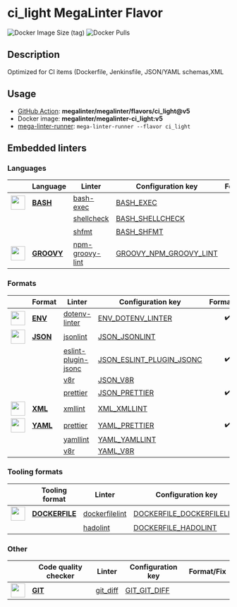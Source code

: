 # ci_light MegaLinter Flavor

![Docker Image Size (tag)](https://img.shields.io/docker/image-size/megalinter/megalinter-ci_light/v5)
![Docker Pulls](https://img.shields.io/docker/pulls/megalinter/megalinter-ci_light)

## Description

Optimized for CI items (Dockerfile, Jenkinsfile, JSON/YAML schemas,XML

## Usage

- [GitHub Action](https://megalinter.github.io/installation/#github-action): **megalinter/megalinter/flavors/ci_light@v5**
- Docker image: **megalinter/megalinter-ci_light:v5**
- [mega-linter-runner](https://megalinter.github.io/mega-linter-runner/): `mega-linter-runner --flavor ci_light`

## Embedded linters

### Languages

|                                                                             <!-- -->                                                                             | Language                                                       | Linter                                                                              | Configuration key                                                                          |     Format/Fix     |
|:----------------------------------------------------------------------------------------------------------------------------------------------------------------:|----------------------------------------------------------------|-------------------------------------------------------------------------------------|--------------------------------------------------------------------------------------------|:------------------:|
|  <img src="https://github.com/megalinter/megalinter/raw/main/docs/assets/icons/bash.ico" alt="" height="32px" class="megalinter-icon"></a> <!-- linter-icon -->  | [**BASH**](https://megalinter.github.io/descriptors/bash/)     | [bash-exec](https://megalinter.github.io/descriptors/bash_bash_exec/)               | [BASH_EXEC](https://megalinter.github.io/descriptors/bash_bash_exec/)                      |                    |
|                                                                  <!-- --> <!-- linter-icon -->                                                                   |                                                                | [shellcheck](https://megalinter.github.io/descriptors/bash_shellcheck/)             | [BASH_SHELLCHECK](https://megalinter.github.io/descriptors/bash_shellcheck/)               |                    |
|                                                                  <!-- --> <!-- linter-icon -->                                                                   |                                                                | [shfmt](https://megalinter.github.io/descriptors/bash_shfmt/)                       | [BASH_SHFMT](https://megalinter.github.io/descriptors/bash_shfmt/)                         | :heavy_check_mark: |
| <img src="https://github.com/megalinter/megalinter/raw/main/docs/assets/icons/groovy.ico" alt="" height="32px" class="megalinter-icon"></a> <!-- linter-icon --> | [**GROOVY**](https://megalinter.github.io/descriptors/groovy/) | [npm-groovy-lint](https://megalinter.github.io/descriptors/groovy_npm_groovy_lint/) | [GROOVY_NPM_GROOVY_LINT](https://megalinter.github.io/descriptors/groovy_npm_groovy_lint/) | :heavy_check_mark: |

### Formats

|                                                                            <!-- -->                                                                            | Format                                                     | Linter                                                                                    | Configuration key                                                                              |     Format/Fix     |
|:--------------------------------------------------------------------------------------------------------------------------------------------------------------:|------------------------------------------------------------|-------------------------------------------------------------------------------------------|------------------------------------------------------------------------------------------------|:------------------:|
| <img src="https://github.com/megalinter/megalinter/raw/main/docs/assets/icons/env.ico" alt="" height="32px" class="megalinter-icon"></a> <!-- linter-icon -->  | [**ENV**](https://megalinter.github.io/descriptors/env/)   | [dotenv-linter](https://megalinter.github.io/descriptors/env_dotenv_linter/)              | [ENV_DOTENV_LINTER](https://megalinter.github.io/descriptors/env_dotenv_linter/)               | :heavy_check_mark: |
| <img src="https://github.com/megalinter/megalinter/raw/main/docs/assets/icons/json.ico" alt="" height="32px" class="megalinter-icon"></a> <!-- linter-icon --> | [**JSON**](https://megalinter.github.io/descriptors/json/) | [jsonlint](https://megalinter.github.io/descriptors/json_jsonlint/)                       | [JSON_JSONLINT](https://megalinter.github.io/descriptors/json_jsonlint/)                       |                    |
|                                                                 <!-- --> <!-- linter-icon -->                                                                  |                                                            | [eslint-plugin-jsonc](https://megalinter.github.io/descriptors/json_eslint_plugin_jsonc/) | [JSON_ESLINT_PLUGIN_JSONC](https://megalinter.github.io/descriptors/json_eslint_plugin_jsonc/) | :heavy_check_mark: |
|                                                                 <!-- --> <!-- linter-icon -->                                                                  |                                                            | [v8r](https://megalinter.github.io/descriptors/json_v8r/)                                 | [JSON_V8R](https://megalinter.github.io/descriptors/json_v8r/)                                 |                    |
|                                                                 <!-- --> <!-- linter-icon -->                                                                  |                                                            | [prettier](https://megalinter.github.io/descriptors/json_prettier/)                       | [JSON_PRETTIER](https://megalinter.github.io/descriptors/json_prettier/)                       | :heavy_check_mark: |
| <img src="https://github.com/megalinter/megalinter/raw/main/docs/assets/icons/xml.ico" alt="" height="32px" class="megalinter-icon"></a> <!-- linter-icon -->  | [**XML**](https://megalinter.github.io/descriptors/xml/)   | [xmllint](https://megalinter.github.io/descriptors/xml_xmllint/)                          | [XML_XMLLINT](https://megalinter.github.io/descriptors/xml_xmllint/)                           |                    |
| <img src="https://github.com/megalinter/megalinter/raw/main/docs/assets/icons/yaml.ico" alt="" height="32px" class="megalinter-icon"></a> <!-- linter-icon --> | [**YAML**](https://megalinter.github.io/descriptors/yaml/) | [prettier](https://megalinter.github.io/descriptors/yaml_prettier/)                       | [YAML_PRETTIER](https://megalinter.github.io/descriptors/yaml_prettier/)                       | :heavy_check_mark: |
|                                                                 <!-- --> <!-- linter-icon -->                                                                  |                                                            | [yamllint](https://megalinter.github.io/descriptors/yaml_yamllint/)                       | [YAML_YAMLLINT](https://megalinter.github.io/descriptors/yaml_yamllint/)                       |                    |
|                                                                 <!-- --> <!-- linter-icon -->                                                                  |                                                            | [v8r](https://megalinter.github.io/descriptors/yaml_v8r/)                                 | [YAML_V8R](https://megalinter.github.io/descriptors/yaml_v8r/)                                 |                    |

### Tooling formats

|                                                                               <!-- -->                                                                               | Tooling format                                                         | Linter                                                                                | Configuration key                                                                                | Format/Fix |
|:--------------------------------------------------------------------------------------------------------------------------------------------------------------------:|------------------------------------------------------------------------|---------------------------------------------------------------------------------------|--------------------------------------------------------------------------------------------------|:----------:|
| <img src="https://github.com/megalinter/megalinter/raw/main/docs/assets/icons/dockerfile.ico" alt="" height="32px" class="megalinter-icon"></a> <!-- linter-icon --> | [**DOCKERFILE**](https://megalinter.github.io/descriptors/dockerfile/) | [dockerfilelint](https://megalinter.github.io/descriptors/dockerfile_dockerfilelint/) | [DOCKERFILE_DOCKERFILELINT](https://megalinter.github.io/descriptors/dockerfile_dockerfilelint/) |            |
|                                                                    <!-- --> <!-- linter-icon -->                                                                     |                                                                        | [hadolint](https://megalinter.github.io/descriptors/dockerfile_hadolint/)             | [DOCKERFILE_HADOLINT](https://megalinter.github.io/descriptors/dockerfile_hadolint/)             |            |

### Other

|                                                                           <!-- -->                                                                            | Code quality checker                                     | Linter                                                             | Configuration key                                                      | Format/Fix |
|:-------------------------------------------------------------------------------------------------------------------------------------------------------------:|----------------------------------------------------------|--------------------------------------------------------------------|------------------------------------------------------------------------|:----------:|
| <img src="https://github.com/megalinter/megalinter/raw/main/docs/assets/icons/git.ico" alt="" height="32px" class="megalinter-icon"></a> <!-- linter-icon --> | [**GIT**](https://megalinter.github.io/descriptors/git/) | [git_diff](https://megalinter.github.io/descriptors/git_git_diff/) | [GIT_GIT_DIFF](https://megalinter.github.io/descriptors/git_git_diff/) |            |

